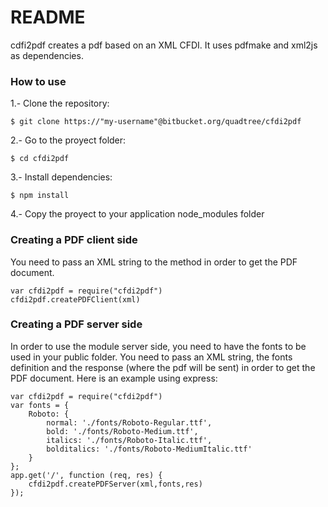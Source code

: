 # README #

cdfi2pdf creates a pdf based on an XML CFDI. It uses pdfmake and xml2js as dependencies.

### How  to use ###

1.- Clone the repository:

    $ git clone https://"my-username"@bitbucket.org/quadtree/cfdi2pdf
    
2.- Go to the proyect folder:

    $ cd cfdi2pdf
    
3.- Install dependencies:

    $ npm install
    
4.- Copy the proyect to your application node_modules folder

### Creating a PDF client side ###

You need to pass an XML string to the method in order to get the PDF document.

    var cfdi2pdf = require("cfdi2pdf")
    cfdi2pdf.createPDFClient(xml)

### Creating a PDF server side ###

In order to use the module server side, you need to have the fonts to be used in your public folder.
You need to pass an XML string, the fonts definition and the response (where the pdf will be sent) in order to get the PDF document.
Here is an example using express:

    var cfdi2pdf = require("cfdi2pdf")
    var fonts = {
	    Roboto: {
		    normal: './fonts/Roboto-Regular.ttf',
		    bold: './fonts/Roboto-Medium.ttf',
		    italics: './fonts/Roboto-Italic.ttf',
		    bolditalics: './fonts/Roboto-MediumItalic.ttf'
	    }
    };
    app.get('/', function (req, res) {
        cfdi2pdf.createPDFServer(xml,fonts,res)
    });